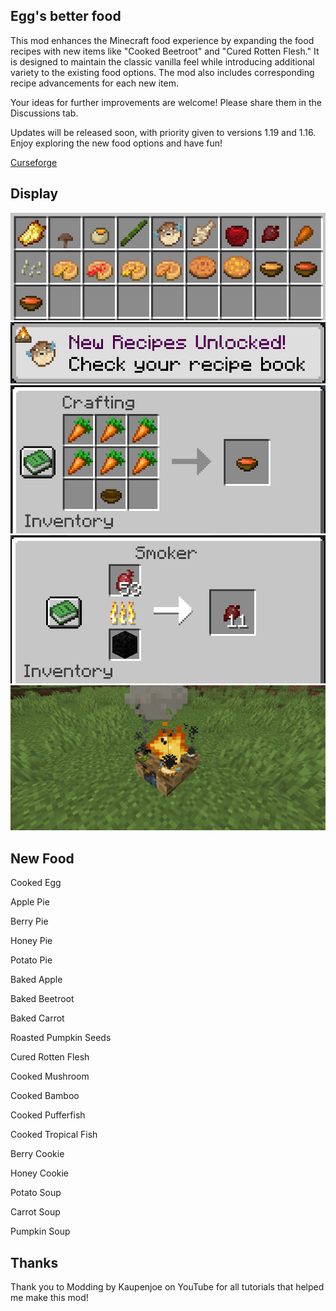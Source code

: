 ## Egg's better food ##


This mod enhances the Minecraft food experience by expanding the food recipes with new items like "Cooked Beetroot" and "Cured Rotten Flesh." It is designed to maintain the classic vanilla feel while introducing additional variety to the existing food options. The mod also includes corresponding recipe advancements for each new item.

Your ideas for further improvements are welcome! Please share them in the Discussions tab.

Updates will be released soon, with priority given to versions 1.19 and 1.16. Enjoy exploring the new food options and have fun!

[Curseforge](https://www.curseforge.com/minecraft/mc-mods/eggs-better-vanilla-food)

## Display ##
<div align="center">
  <img src="display/mod_tab.png" alt="Project Icon" width="" />
</div>
<div align="center">
  <img src="display/advancement_manager.png" alt="Project Icon" width="" />
</div>
<div align="center">
  <img src="display/crafting.png" alt="Project Icon" width="" />
</div>
<div align="center">
  <img src="display/smoker.png" alt="Project Icon" width="" />
</div>
<div align="center">
  <img src="display/campfire.png" alt="Project Icon" width="" />
</div>


## New Food ##

Cooked Egg <br>

Apple Pie<br>

Berry Pie<br>

Honey Pie<br>

Potato Pie<br>

Baked Apple<br>

Baked Beetroot<br>

Baked Carrot<br>

Roasted Pumpkin Seeds<br>

Cured Rotten Flesh<br>

Cooked Mushroom<br>

Cooked Bamboo<br>

Cooked Pufferfish<br>

Cooked Tropical Fish<br>

Berry Cookie<br>

Honey Cookie<br>

Potato Soup<br>

Carrot Soup<br>

Pumpkin Soup
<br>

## Thanks ##
Thank you to Modding by Kaupenjoe on YouTube for all tutorials that helped me make this mod!
